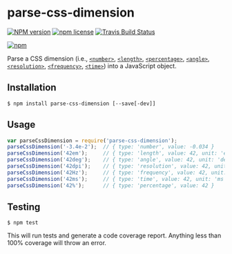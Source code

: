 # parse-css-dimension

[![NPM version](http://img.shields.io/npm/v/parse-css-dimension.svg?style=flat)](https://www.npmjs.org/package/parse-css-dimension)
[![npm license](http://img.shields.io/npm/l/parse-css-dimension.svg?style=flat-square)](https://www.npmjs.org/package/parse-css-dimension)
[![Travis Build Status](https://img.shields.io/travis/jedmao/parse-css-dimension.svg?label=unix)](https://travis-ci.org/jedmao/parse-css-dimension)

[![npm](https://nodei.co/npm/parse-css-dimension.svg?downloads=true)](https://nodei.co/npm/parse-css-dimension/)

Parse a CSS dimension (i.e., [`<number>`](https://developer.mozilla.org/en-US/docs/Web/CSS/number), [`<length>`](https://developer.mozilla.org/en-US/docs/Web/CSS/length), [`<percentage>`](https://developer.mozilla.org/en-US/docs/Web/CSS/percentage), [`<angle>`](https://developer.mozilla.org/en-US/docs/Web/CSS/angle), [`<resolution>`](https://developer.mozilla.org/en-US/docs/Web/CSS/resolution), [`<frequency>`](https://developer.mozilla.org/en-US/docs/Web/CSS/frequency), [`<time>`](https://developer.mozilla.org/en-US/docs/Web/CSS/time)) into a JavaScript object.

## Installation

```
$ npm install parse-css-dimension [--save[-dev]]
```

## Usage

```js
var parseCssDimension = require('parse-css-dimension');
parseCssDimension('-3.4e-2');  // { type: 'number', value: -0.034 }
parseCssDimension('42em');     // { type: 'length', value: 42, unit: 'em' }
parseCssDimension('42deg');    // { type: 'angle', value: 42, unit: 'deg' }
parseCssDimension('42dpi');    // { type: 'resolution', value: 42, unit: 'dpi' }
parseCssDimension('42Hz');     // { type: 'frequency', value: 42, unit: 'Hz' }
parseCssDimension('42ms');     // { type: 'time', value: 42, unit: 'ms' }
parseCssDimension('42%');      // { type: 'percentage', value: 42 }
```

## Testing

```
$ npm test
```

This will run tests and generate a code coverage report. Anything less than 100% coverage will throw an error.
